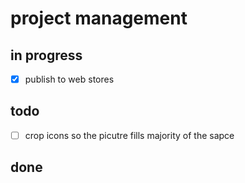 # project management

## in progress

* [x] publish to web stores

## todo

* [ ] crop icons so the picutre fills majority of the sapce

## done

